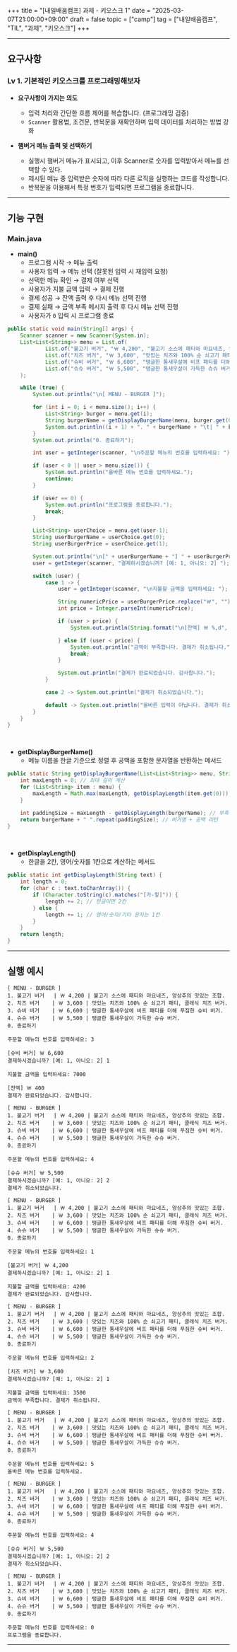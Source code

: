 +++
title = "[내일배움캠프] 과제 - 키오스크 1"
date = "2025-03-07T21:00:00+09:00"
draft = false
topic = ["camp"]
tag = ["내일배움캠프", "TIL", "과제", "키오스크"]
+++

---

## 요구사항

### Lv 1. 기본적인 키오스크를 프로그래밍해보자

- **요구사항이 가지는 의도**
    - 입력 처리와 간단한 흐름 제어를 복습합니다. (프로그래밍 검증)
    - `Scanner` 활용법, 조건문, 반복문을 재확인하며 입력 데이터를 처리하는 방법 강화

- **햄버거 메뉴 출력 및 선택하기**
    - 실행시 햄버거 메뉴가 표시되고, 이후 Scanner로 숫자를 입력받아서 메뉴를 선택할 수 있다.
    - 제시된 메뉴 중 입력받은 숫자에 따라 다른 로직을 실행하는 코드를 작성합니다.
    - 반복문을 이용해서 특정 번호가 입력되면 프로그램을 종료합니다.  

---

## 기능 구현

### Main.java

- **main()**  
    - 프로그램 시작 → 메뉴 출력
    - 사용자 입력 → 메뉴 선택 (잘못된 입력 시 재입력 요청)
    - 선택한 메뉴 확인 → 결제 여부 선택
    - 사용자가 지불 금액 입력 → 결제 진행
    - 결제 성공 → 잔액 출력 후 다시 메뉴 선택 진행
    - 결제 실패 → 금액 부족 메시지 출력 후 다시 메뉴 선택 진행
    - 사용자가 `0` 입력 시 프로그램 종료

```java
public static void main(String[] args) {
    Scanner scanner = new Scanner(System.in);
    List<List<String>> menu = List.of(
            List.of("불고기 버거", "￦ 4,200", "불고기 소스에 패티와 마요네즈, 양상추의 맛있는 조합."),
            List.of("치즈 버거", "￦ 3,600", "맛있는 치즈와 100% 순 쇠고기 패티, 클래식 치즈 버거."),
            List.of("슈비 버거", "￦ 6,600", "탱글한 통새우살에 비프 패티를 더해 푸짐한 슈비 버거."),
            List.of("슈슈 버거", "￦ 5,500", "탱글한 통새우살이 가득한 슈슈 버거.")
    );

    while (true) {
        System.out.println("\n[ MENU - BURGER ]");

        for (int i = 0; i < menu.size(); i++) {
            List<String> burger = menu.get(i);
            String burgerName = getDisplayBurgerName(menu, burger.get(0));
            System.out.println((i + 1) + ". " + burgerName + "\t| " + burger.get(1) + " | " + burger.get(2));
        }
        System.out.println("0. 종료하기");

        int user = getInteger(scanner, "\n주문할 메뉴의 번호를 입력하세요: ");

        if (user < 0 || user > menu.size()) {
            System.out.println("올바른 메뉴 번호를 입력하세요.");
            continue;
        }

        if (user == 0) {
            System.out.println("프로그램을 종료합니다.");
            break;
        }

        List<String> userChoice = menu.get(user-1);
        String userBurgerName = userChoice.get(0);
        String userBurgerPrice = userChoice.get(1);

        System.out.println("\n[" + userBurgerName + "] " + userBurgerPrice);
        user = getInteger(scanner, "결제하시겠습니까? [예: 1, 아니오: 2] ");

        switch (user) {
            case 1 -> {
                user = getInteger(scanner, "\n지불할 금액을 입력하세요: ");

                String numericPrice = userBurgerPrice.replace("￦", "").replace(",", "").trim();
                int price = Integer.parseInt(numericPrice);

                if (user > price) {
                    System.out.println(String.format("\n[잔액] ￦ %,d", (user - price)));

                } else if (user < price) {
                    System.out.println("금액이 부족합니다. 결제가 취소됩니다.");
                    break;
                }

                System.out.println("결제가 완료되었습니다. 감사합니다.");
            }

            case 2 -> System.out.println("결제가 취소되었습니다.");

            default -> System.out.println("올바른 입력이 아닙니다. 결제가 취소됩니다.");
        }
    }
}
```

<br>

- **getDisplayBurgerName()**  
    - 메뉴 이름을 한글 기준으로 정렬 후 공백을 포함한 문자열을 반환하는 메서드

```java
public static String getDisplayBurgerName(List<List<String>> menu, String burgerName) {
    int maxLength = 0; // 최대 길이 계산
    for (List<String> item : menu) {
        maxLength = Math.max(maxLength, getDisplayLength(item.get(0)));
    }

    int paddingSize = maxLength - getDisplayLength(burgerName); // 부족한 공백 개수 계산
    return burgerName + " ".repeat(paddingSize); // 버거명 + 공백 리턴
}
```

<br>

- **getDisplayLength()**  
    - 한글을 2칸, 영어/숫자를 1칸으로 계산하는 메서드

```java
public static int getDisplayLength(String text) {
    int length = 0;
    for (char c : text.toCharArray()) {
        if (Character.toString(c).matches("[가-힣]")) {
            length += 2; // 한글이면 2칸
        } else {
            length += 1; // 영어/숫자/기타 문자는 1칸
        }
    }
    return length;
}
```

---

## 실행 예시

```
[ MENU - BURGER ]
1. 불고기 버거	| ￦ 4,200 | 불고기 소스에 패티와 마요네즈, 양상추의 맛있는 조합.
2. 치즈 버거  	| ￦ 3,600 | 맛있는 치즈와 100% 순 쇠고기 패티, 클래식 치즈 버거.
3. 슈비 버거  	| ￦ 6,600 | 탱글한 통새우살에 비프 패티를 더해 푸짐한 슈비 버거.
4. 슈슈 버거  	| ￦ 5,500 | 탱글한 통새우살이 가득한 슈슈 버거.
0. 종료하기

주문할 메뉴의 번호를 입력하세요: 3

[슈비 버거] ￦ 6,600
결제하시겠습니까? [예: 1, 아니오: 2] 1

지불할 금액을 입력하세요: 7000

[잔액] ￦ 400
결제가 완료되었습니다. 감사합니다.

[ MENU - BURGER ]
1. 불고기 버거	| ￦ 4,200 | 불고기 소스에 패티와 마요네즈, 양상추의 맛있는 조합.
2. 치즈 버거  	| ￦ 3,600 | 맛있는 치즈와 100% 순 쇠고기 패티, 클래식 치즈 버거.
3. 슈비 버거  	| ￦ 6,600 | 탱글한 통새우살에 비프 패티를 더해 푸짐한 슈비 버거.
4. 슈슈 버거  	| ￦ 5,500 | 탱글한 통새우살이 가득한 슈슈 버거.
0. 종료하기

주문할 메뉴의 번호를 입력하세요: 4

[슈슈 버거] ￦ 5,500
결제하시겠습니까? [예: 1, 아니오: 2] 2
결제가 취소되었습니다.

[ MENU - BURGER ]
1. 불고기 버거	| ￦ 4,200 | 불고기 소스에 패티와 마요네즈, 양상추의 맛있는 조합.
2. 치즈 버거  	| ￦ 3,600 | 맛있는 치즈와 100% 순 쇠고기 패티, 클래식 치즈 버거.
3. 슈비 버거  	| ￦ 6,600 | 탱글한 통새우살에 비프 패티를 더해 푸짐한 슈비 버거.
4. 슈슈 버거  	| ￦ 5,500 | 탱글한 통새우살이 가득한 슈슈 버거.
0. 종료하기

주문할 메뉴의 번호를 입력하세요: 1

[불고기 버거] ￦ 4,200
결제하시겠습니까? [예: 1, 아니오: 2] 1

지불할 금액을 입력하세요: 4200
결제가 완료되었습니다. 감사합니다.

[ MENU - BURGER ]
1. 불고기 버거	| ￦ 4,200 | 불고기 소스에 패티와 마요네즈, 양상추의 맛있는 조합.
2. 치즈 버거  	| ￦ 3,600 | 맛있는 치즈와 100% 순 쇠고기 패티, 클래식 치즈 버거.
3. 슈비 버거  	| ￦ 6,600 | 탱글한 통새우살에 비프 패티를 더해 푸짐한 슈비 버거.
4. 슈슈 버거  	| ￦ 5,500 | 탱글한 통새우살이 가득한 슈슈 버거.
0. 종료하기

주문할 메뉴의 번호를 입력하세요: 2

[치즈 버거] ￦ 3,600
결제하시겠습니까? [예: 1, 아니오: 2] 1

지불할 금액을 입력하세요: 3500
금액이 부족합니다. 결제가 취소됩니다.

[ MENU - BURGER ]
1. 불고기 버거	| ￦ 4,200 | 불고기 소스에 패티와 마요네즈, 양상추의 맛있는 조합.
2. 치즈 버거  	| ￦ 3,600 | 맛있는 치즈와 100% 순 쇠고기 패티, 클래식 치즈 버거.
3. 슈비 버거  	| ￦ 6,600 | 탱글한 통새우살에 비프 패티를 더해 푸짐한 슈비 버거.
4. 슈슈 버거  	| ￦ 5,500 | 탱글한 통새우살이 가득한 슈슈 버거.
0. 종료하기

주문할 메뉴의 번호를 입력하세요: 5
올바른 메뉴 번호를 입력하세요.

[ MENU - BURGER ]
1. 불고기 버거	| ￦ 4,200 | 불고기 소스에 패티와 마요네즈, 양상추의 맛있는 조합.
2. 치즈 버거  	| ￦ 3,600 | 맛있는 치즈와 100% 순 쇠고기 패티, 클래식 치즈 버거.
3. 슈비 버거  	| ￦ 6,600 | 탱글한 통새우살에 비프 패티를 더해 푸짐한 슈비 버거.
4. 슈슈 버거  	| ￦ 5,500 | 탱글한 통새우살이 가득한 슈슈 버거.
0. 종료하기

주문할 메뉴의 번호를 입력하세요: 4

[슈슈 버거] ￦ 5,500
결제하시겠습니까? [예: 1, 아니오: 2] 2
결제가 취소되었습니다.

[ MENU - BURGER ]
1. 불고기 버거	| ￦ 4,200 | 불고기 소스에 패티와 마요네즈, 양상추의 맛있는 조합.
2. 치즈 버거  	| ￦ 3,600 | 맛있는 치즈와 100% 순 쇠고기 패티, 클래식 치즈 버거.
3. 슈비 버거  	| ￦ 6,600 | 탱글한 통새우살에 비프 패티를 더해 푸짐한 슈비 버거.
4. 슈슈 버거  	| ￦ 5,500 | 탱글한 통새우살이 가득한 슈슈 버거.
0. 종료하기

주문할 메뉴의 번호를 입력하세요: 0
프로그램을 종료합니다.
```

---